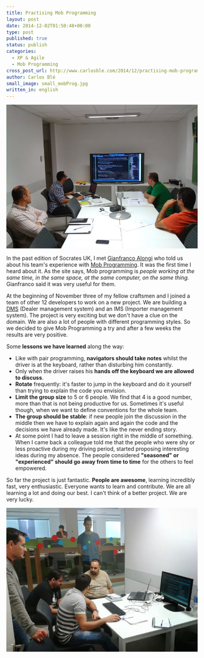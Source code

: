 ```yaml
---
title: Practising Mob Programming
layout: post
date: 2014-12-02T01:50:48+00:00
type: post
published: true
status: publish
categories:
  - XP & Agile
  - Mob Programming
cross_post_url: http://www.carlosble.com/2014/12/practising-mob-programming/
author: Carlos Blé
small_image: small_mobProg.jpg
written_in: english
---
```


<img src="/assets/mobProg1.jpg"/>


In the past edition of Socrates UK, I met <a title="Gianfranco Alongi" href="https://twitter.com/gfalongi" >Gianfranco Alongi</a> who told us about his team's experience with <a title="Mob Programming site" href="http://mobprogramming.org/" >Mob Programming</a>. It was the first time I heard about it. As the site says, Mob programming is _people working at the same time, in the same space, at the same computer, on the same thing._ Gianfranco said it was very useful for them.

At the beginning of November three of my fellow craftsmen and I joined a team of other 12 developers to work on a new project. We are building a <a title="DMS" href="http://en.wikipedia.org/wiki/Dealership_management_system" >DMS</a> (Dealer management system) and an IMS (Importer management system). The project is very exciting but we don't have a clue on the domain. We are also a lot of people with different programming styles. So we decided to give Mob Programming a try and after a few weeks the results are very positive.

Some **lessons we have learned** along the way:

  * Like with pair programming, **navigators should take notes** whilst the driver is at the keyboard, rather than disturbing him constantly.
  * Only when the driver raises his **hands off the keyboard we are allowed to discuss**.
  * **Rotate** frequently: it's faster to jump in the keyboard and do it yourself than trying to explain the code you envision.
  * **Limit the group size** to 5 or 6 people. We find that 4 is a good number, more than that is not being productive for us. Sometimes it's useful though, when we want to define conventions for the whole team.
  * **The group should be stable**: if new people join the discussion in the middle then we have to explain again and again the code and the decisions we have already made. It's like the never ending story.
  * At some point I had to leave a session right in the middle of something. When I came back a colleague told me that the people who were shy or less proactive during my driving period, started proposing interesting ideas during my absence. The people considered **"seasoned" or "experienced" should go away from time to time** for the others to feel empowered.

So far the project is just fantastic. **People are awesome**, learning incredibly fast, very enthusiastic. Everyone wants to learn and contribute. We are all learning a lot and doing our best. I can't think of a better project. We are very lucky.

<img src="/assets/mobProg2.jpg" alt="mobProg2"/>



